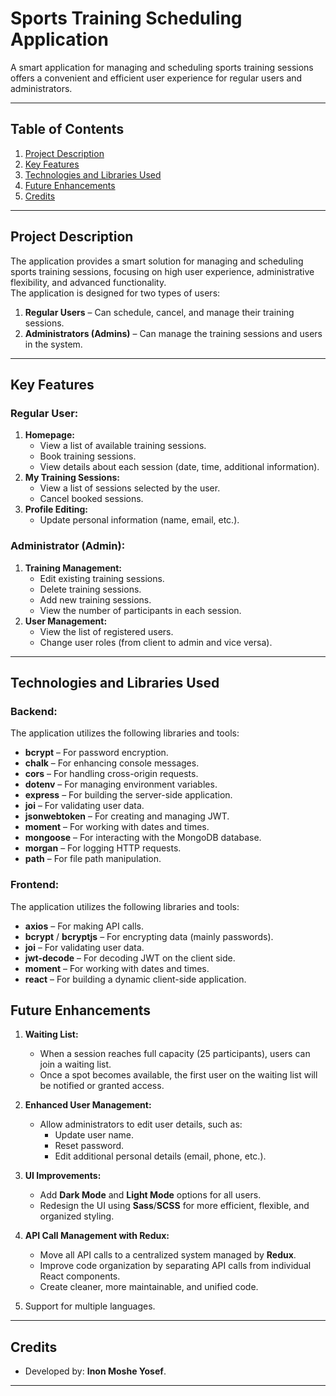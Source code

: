 
# **Sports Training Scheduling Application**

A smart application for managing and scheduling sports training sessions offers a convenient and efficient user experience for regular users and administrators.

---

## **Table of Contents**
1. [Project Description](#project-description)
2. [Key Features](#key-features)
3. [Technologies and Libraries Used](#technologies-and-libraries-used)
4. [Future Enhancements](#future-enhancements)
5. [Credits](#credits)

---

## **Project Description**

The application provides a smart solution for managing and scheduling sports training sessions, focusing on high user experience, administrative flexibility, and advanced functionality.  
The application is designed for two types of users:  
1. **Regular Users** – Can schedule, cancel, and manage their training sessions.  
2. **Administrators (Admins)** – Can manage the training sessions and users in the system.

---

## **Key Features**

### **Regular User:**
1. **Homepage:**  
   - View a list of available training sessions.  
   - Book training sessions.  
   - View details about each session (date, time, additional information).  
2. **My Training Sessions:**  
   - View a list of sessions selected by the user.  
   - Cancel booked sessions.  
3. **Profile Editing:**  
   - Update personal information (name, email, etc.).  

### **Administrator (Admin):**
1. **Training Management:**  
   - Edit existing training sessions.  
   - Delete training sessions.  
   - Add new training sessions.  
   - View the number of participants in each session.  
2. **User Management:**  
   - View the list of registered users.  
   - Change user roles (from client to admin and vice versa).  

---

## **Technologies and Libraries Used**

### **Backend:**
The application utilizes the following libraries and tools:
- **bcrypt** – For password encryption.  
- **chalk** – For enhancing console messages.  
- **cors** – For handling cross-origin requests.  
- **dotenv** – For managing environment variables.  
- **express** – For building the server-side application.  
- **joi** – For validating user data.  
- **jsonwebtoken** – For creating and managing JWT.  
- **moment** – For working with dates and times.  
- **mongoose** – For interacting with the MongoDB database.  
- **morgan** – For logging HTTP requests.  
- **path** – For file path manipulation.

### **Frontend:**
The application utilizes the following libraries and tools:
- **axios** – For making API calls.  
- **bcrypt** / **bcryptjs** – For encrypting data (mainly passwords).  
- **joi** – For validating user data.  
- **jwt-decode** – For decoding JWT on the client side.  
- **moment** – For working with dates and times.  
- **react** – For building a dynamic client-side application.  

## **Future Enhancements**

1. **Waiting List:**  
   - When a session reaches full capacity (25 participants), users can join a waiting list.  
   - Once a spot becomes available, the first user on the waiting list will be notified or granted access.  

2. **Enhanced User Management:**  
   - Allow administrators to edit user details, such as:  
     - Update user name.  
     - Reset password.  
     - Edit additional personal details (email, phone, etc.).  

3. **UI Improvements:**  
   - Add **Dark Mode** and **Light Mode** options for all users.  
   - Redesign the UI using **Sass**/**SCSS** for more efficient, flexible, and organized styling.  

4. **API Call Management with Redux:**  
   - Move all API calls to a centralized system managed by **Redux**.  
   - Improve code organization by separating API calls from individual React components.  
   - Create cleaner, more maintainable, and unified code.  

5. Support for multiple languages.  

---

## **Credits**

- Developed by: **Inon Moshe Yosef**.  

---

